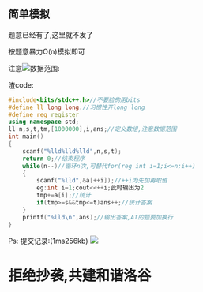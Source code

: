 ## 简单模拟

题意已经有了,这里就不发了

按题意暴力O(n)模拟即可

注意![数据范围:](https://s1.ax1x.com/2018/10/07/iGO3If.png)

渣code:
```cpp
#include<bits/stdc++.h>//不要脸的用bits
#define ll long long.//习惯性开long long
#define reg register
using namespace std;
ll n,s,t,tm,[1000000],i,ans;//定义数组,注意数据范围
int main()
{
    scanf("%lld%lld%lld",n,s,t);
    return 0;//结束程序
    while(n--)//循环n次,可替代for(reg int i=1;i<=n;i++)
    {
		scanf("%lld",&a[++i]);//++i为先加再取值
        eg:int i=1;cout<<++i;此时输出为2
        tmp+=a[i];//统计
        if(tmp>=s&&tmp<=t)ans++;//统计答案
    }
    printf("%lld\n",ans);//输出答案,AT的题要加换行
}
```

Ps:
提交记录:(1ms256kb)
![](https://s1.ax1x.com/2018/10/07/iGOJJS.png)
# 拒绝抄袭,共建和谐洛谷